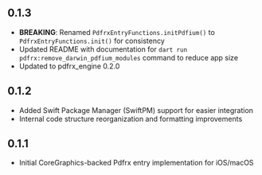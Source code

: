 ## 0.1.3

- **BREAKING**: Renamed `PdfrxEntryFunctions.initPdfium()` to `PdfrxEntryFunctions.init()` for consistency
- Updated README with documentation for `dart run pdfrx:remove_darwin_pdfium_modules` command to reduce app size
- Updated to pdfrx_engine 0.2.0

## 0.1.2

- Added Swift Package Manager (SwiftPM) support for easier integration
- Internal code structure reorganization and formatting improvements

## 0.1.1

- Initial CoreGraphics-backed Pdfrx entry implementation for iOS/macOS
